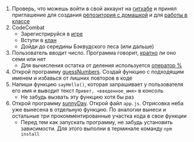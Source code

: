 1. Проверь, что можешь войти в свой аккаунт на [гитхабе](https://github.com/) и принял приглашение для создания [репозитория с домашкой](https://classroom.github.com/a/04a4rvTg) и для [работы в классе](https://classroom.github.com/a/nH32M54x)
2. CodeCombat
   - Зарегистрируйся в [игре](https://codecombat.com/)
   - Вступи в [клан](https://codecombat.com/clans/5a1a9748f92b080020eb78c6)
   - Дойди до середины Бэквудского леса (или дальше)
3. Пользователь вводит число. Программа говорит, [кратно](http://www.webmath.ru/poleznoe/formules_18_10.php) ли оно семи или нет
   - Для вычисления остатка от деления используется [оператор %](https://learn.javascript.ru/operators#взятие-остатка)
4. Открой программу [guessNumbers](https://drive.google.com/open?id=1ybPBRr6SUJgZyCM0zdN7omJ0ChyHdWvl). Создай функцию с подходящим именем и избавься от лишних повторов в коде
5. Напиши функцию `sayHello()`, которая запрашивает у пользователя его имя и выводит текст `Привет, <введенное_имя>` в консоль
   - Не забудь вызвать эту функцию хотя бы раз
6. Открой программу [sunnyDay](https://drive.google.com/open?id=1StHMlz0wNFMycSn4fax7VWl-wogFentx). Открой файл `app.js`. Отрисовка неба уже вынесена в отдельную функцию. По аналогии вынеси и остальные три прокомментированные участка кода в свои функции
   - Перед тем как запускать программу, не забудь установить зависимости. Для этого выполни в терминале команду `npm install`
